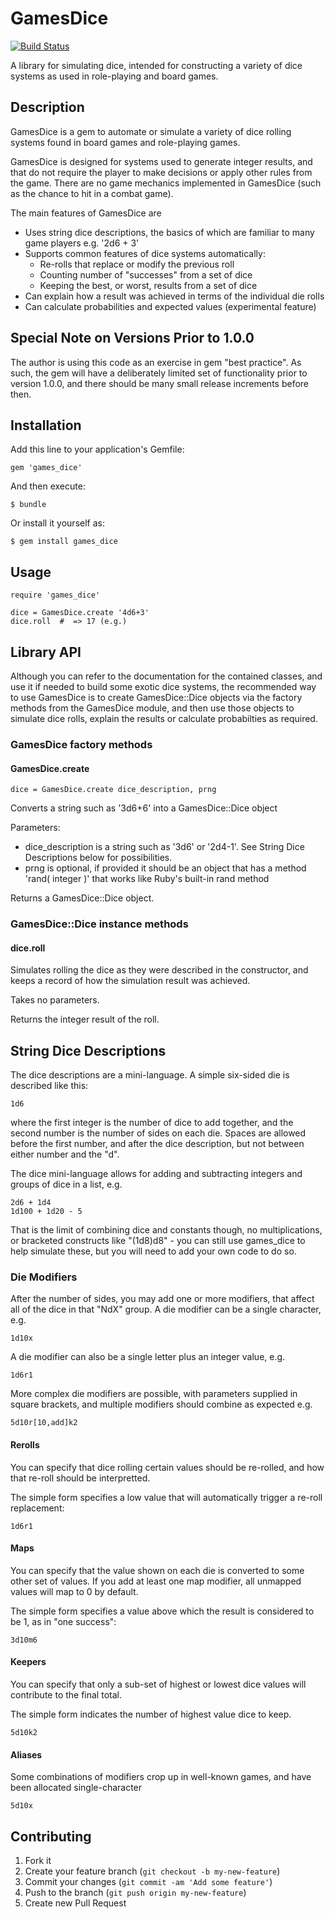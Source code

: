 # GamesDice

[![Build Status](https://travis-ci.org/neilslater/games_dice.png?branch=master)](http://travis-ci.org/neilslater/games_dice)

A library for simulating dice, intended for constructing a variety of dice systems as used in
role-playing and board games.

## Description

GamesDice is a gem to automate or simulate a variety of dice rolling systems found in board games and
role-playing games.

GamesDice is designed for systems used to generate integer results, and that do not require the
player to make decisions or apply other rules from the game. There are no game mechanics implemented
in GamesDice (such as the chance to hit in a combat game).

The main features of GamesDice are

 * Uses string dice descriptions, the basics of which are familiar to many game players e.g. '2d6 + 3'
 * Supports common features of dice systems automatically:
   * Re-rolls that replace or modify the previous roll
   * Counting number of "successes" from a set of dice
   * Keeping the best, or worst, results from a set of dice
 * Can explain how a result was achieved in terms of the individual die rolls
 * Can calculate probabilities and expected values (experimental feature)

## Special Note on Versions Prior to 1.0.0

The author is using this code as an exercise in gem "best practice". As such, the gem
will have a deliberately limited set of functionality prior to version 1.0.0, and there should be
many small release increments before then.

## Installation

Add this line to your application's Gemfile:

    gem 'games_dice'

And then execute:

    $ bundle

Or install it yourself as:

    $ gem install games_dice

## Usage

    require 'games_dice'

    dice = GamesDice.create '4d6+3'
    dice.roll  #  => 17 (e.g.)

## Library API

Although you can refer to the documentation for the contained classes, and use it if needed to
build some exotic dice systems, the recommended way to use GamesDice is to create GamesDice::Dice
objects via the factory methods from the GamesDice module, and then use those objects to simulate
dice rolls, explain the results or calculate probabilties as required.

### GamesDice factory methods

#### GamesDice.create

    dice = GamesDice.create dice_description, prng

Converts a string such as '3d6+6' into a GamesDice::Dice object

Parameters:

 * dice_description is a string such as '3d6' or '2d4-1'. See String Dice Descriptions below for possibilities.
 * prng is optional, if provided it should be an object that has a method 'rand( integer )' that works like Ruby's built-in rand method

Returns a GamesDice::Dice object.

### GamesDice::Dice instance methods

#### dice.roll

Simulates rolling the dice as they were described in the constructor, and keeps a record of how the
simulation result was achieved.

Takes no parameters.

Returns the integer result of the roll.

## String Dice Descriptions

The dice descriptions are a mini-language. A simple six-sided die is described like this:

    1d6

where the first integer is the number of dice to add together, and the second number is the number
of sides on each die. Spaces are allowed before the first number, and after the dice description, but
not between either number and the "d".

The dice mini-language allows for adding and subtracting integers and groups of dice in a list, e.g.

    2d6 + 1d4
    1d100 + 1d20 - 5

That is the limit of combining dice and constants though, no multiplications, or bracketed constructs
like "(1d8)d8" - you can still use games_dice to help simulate these, but you will need to add your own
code to do so.

### Die Modifiers

After the number of sides, you may add one or more modifiers, that affect all of the dice in that
"NdX" group. A die modifier can be a single character, e.g.

    1d10x

A die modifier can also be a single letter plus an integer value, e.g.

    1d6r1

More complex die modifiers are possible, with parameters supplied in square brackets, and multiple
modifiers should combine as expected e.g.

    5d10r[10,add]k2

#### Rerolls

You can specify that dice rolling certain values should be re-rolled, and how that re-roll should be
interpretted.

The simple form specifies a low value that will automatically trigger a re-roll replacement:

    1d6r1

#### Maps

You can specify that the value shown on each die is converted to some other set of values. If
you add at least one map modifier, all unmapped values will map to 0 by default.

The simple form specifies a value above which the result is considered to be 1, as in "one success":

    3d10m6

#### Keepers

You can specify that only a sub-set of highest or lowest dice values will contribute to the final
total.

The simple form indicates the number of highest value dice to keep.

    5d10k2

#### Aliases

Some combinations of modifiers crop up in well-known games, and have been allocated single-character

    5d10x

## Contributing

1. Fork it
2. Create your feature branch (`git checkout -b my-new-feature`)
3. Commit your changes (`git commit -am 'Add some feature'`)
4. Push to the branch (`git push origin my-new-feature`)
5. Create new Pull Request
